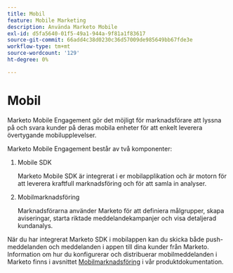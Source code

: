 ```yaml
---
title: Mobil
feature: Mobile Marketing
description: Använda Marketo Mobile
exl-id: d5fa5640-01f5-49a1-944a-9f81a1f83617
source-git-commit: 66add4c38d0230c36d57009de985649bb67fde3e
workflow-type: tm+mt
source-wordcount: '129'
ht-degree: 0%

---
```


# Mobil

Marketo Mobile Engagement gör det möjligt för marknadsförare att lyssna på och svara kunder på deras mobila enheter för att enkelt leverera övertygande mobilupplevelser.

Marketo Mobile Engagement består av två komponenter:

1. Mobile SDK

   Marketo Mobile SDK är integrerat i er mobilapplikation och är motorn för att leverera kraftfull marknadsföring och för att samla in analyser.

1. Mobilmarknadsföring

   Marknadsförarna använder Marketo för att definiera målgrupper, skapa aviseringar, starta riktade meddelandekampanjer och visa detaljerad kundanalys.

När du har integrerat Marketo SDK i mobilappen kan du skicka både push-meddelanden och meddelanden i appen till dina kunder från Marketo. Information om hur du konfigurerar och distribuerar mobilmeddelanden i Marketo finns i avsnittet [Mobilmarknadsföring](https://experienceleague.adobe.com/sv/docs/marketo/using/product-docs/mobile-marketing/admin/add-a-mobile-app) i vår produktdokumentation.
